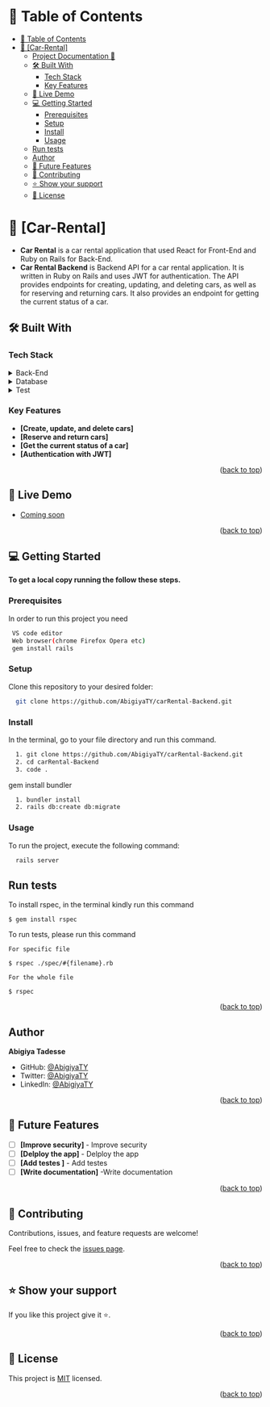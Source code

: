 <a name="readme-top"></a>
<!-- TABLE OF CONTENTS -->

# 📗 Table of Contents

- [📗 Table of Contents](#-table-of-contents)
- [📖 \[Car-Rental\] ](#-car-rental-)
  - [Project Documentation 📄](#project-documentation-)
  - [🛠 Built With ](#-built-with-)
    - [Tech Stack ](#tech-stack-)
    - [Key Features ](#key-features-)
  - [🚀 Live Demo ](#-live-demo-)
  - [💻 Getting Started ](#-getting-started-)
    - [Prerequisites](#prerequisites)
    - [Setup](#setup)
    - [Install](#install)
    - [Usage](#usage)
  - [Run tests](#run-tests)
  - [Author ](#author-)
  - [🔭 Future Features ](#-future-features-)
  - [🤝 Contributing ](#-contributing-)
  - [⭐️ Show your support ](#️-show-your-support-)
  - [📝 License ](#-license-)

<!-- PROJECT DESCRIPTION -->

# 📖 [Car-Rental] <a name="about-project"></a>

- **Car Rental** is a  car rental application that used React for Front-End and Ruby on Rails for Back-End.
- **Car Rental Backend** is Backend API for a car rental application. It is written in Ruby on Rails and uses JWT for authentication. The API provides endpoints for creating, updating, and deleting cars, as well as for reserving and returning cars. It also provides an endpoint for getting the current status of a car. 

## 🛠 Built With <a name="built-with"></a>

### Tech Stack <a name="tech-stack"></a>

<details>
  <summary>Back-End</summary>
  <ul>
    <li><a href="https://rubyonrails.org/">Ruby on Rails</a></li>
  </ul>
</details>

<details>
  <summary>Database</summary>
  <ul>
    <li><a href="https://www.postgresql.org/">PostgreSQL</a></li>
  </ul>
</details>

<details>
<summary>Test</summary>
  <ul>
    <li><a href="https://rspec.info/">RSPEC</a></li>
  </ul>
</details>

<!-- Features -->

### Key Features <a name="key-features"></a>

- **[Create, update, and delete cars]**
- **[Reserve and return cars]**
- **[Get the current status of a car]**
- **[Authentication with JWT]**
  

<p align="right">(<a href="#readme-top">back to top</a>)</p>

<!-- LIVE DEMO -->

## 🚀 Live Demo <a name="live-demo"></a>

- [Coming soon](https://google.com)

<p align="right">(<a href="#readme-top">back to top</a>)</p>

<!-- GETTING STARTED -->

## 💻 Getting Started <a name="getting-started"></a>

**To get a local copy running the follow these steps.**

### Prerequisites


In order to run this project you need 

```sh
 VS code editor
 Web browser(chrome Firefox Opera etc)
 gem install rails
```

### Setup

Clone this repository to your desired folder:

```sh
  git clone https://github.com/AbigiyaTY/carRental-Backend.git
```

### Install

In the terminal, go to your file directory and run this command.

```sh
  1. git clone https://github.com/AbigiyaTY/carRental-Backend.git
  2. cd carRental-Backend
  3. code .
```
gem install bundler
  ```sh
    1. bundler install
    2. rails db:create db:migrate
  ```

### Usage

To run the project, execute the following command:

```sh
  rails server
```

## Run tests

To install rspec, in the terminal kindly run this command

```
$ gem install rspec
```

To run tests, please run this command

```
For specific file

$ rspec ./spec/#{filename}.rb 

For the whole file

$ rspec 

```

<p align="right">(<a href="#readme-top">back to top</a>)</p>

<!-- AUTHORS -->

## Author <a name="author"></a>
 
 **Abigiya Tadesse**

* GitHub: [@AbigiyaTY](https://github.com/AbigiyaTY)
* Twitter: [@AbigiyaTY](https://twitter.com/AbigiyaTY)
* LinkedIn: [@AbigiyaTY](https://www.linkedin.com/in/AbigiyaTY)

<p align="right">(<a href="#readme-top">back to top</a>)</p>

<!-- FUTURE FEATURES -->

## 🔭 Future Features <a name="future-features"></a>

- [ ] **[Improve security]** - Improve security
- [ ] **[Delploy the app]** - Delploy the app
- [ ] **[Add testes ]** -  Add testes
- [ ] **[Write documentation]** -Write documentation

<p align="right">(<a href="#readme-top">back to top</a>)</p>

<!-- CONTRIBUTING -->

## 🤝 Contributing <a name="contributing"></a>

Contributions, issues, and feature requests are welcome!

Feel free to check the [issues page](../../issues/).

<p align="right">(<a href="#readme-top">back to top</a>)</p>

<!-- SUPPORT -->

## ⭐️ Show your support <a name="support"></a>

If you like this project give it ⭐️.

<p align="right">(<a href="#readme-top">back to top</a>)</p>

<!-- LICENSE -->

## 📝 License <a name="license"></a>

This project is [MIT](./MIT.md) licensed.

<p align="right">(<a href="#readme-top">back to top</a>)</p>
